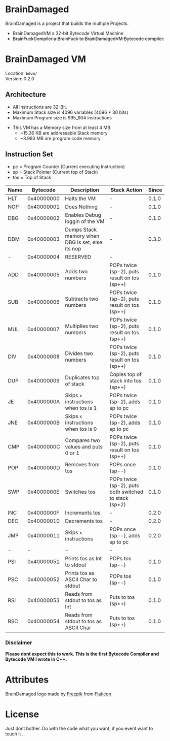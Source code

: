 # BrainDamaged

BrainDamaged is a project that builds the multiple Projects.

* BrainDamagedVM a 32-bit Bytecode Virtual Machine
* ~~BrainFuckCompiler a BrainFuck to BrainDamagedVM Bytecode compiler.~~

# BrainDamaged VM

Location: `bdvm/`  
Version: 0.2.0

## Architecture

* All Instructions are 32-Bit.
* Maximum Stack size is 4096 variables (4096 * 30 bits)
* Maximum Program size is 995_904 instructions

+ This VM has a Memory size from at least 4 MB.
  * ~15.36 KB are addressable Stack memory
  * ~3.983 MB are program code memory

## Instruction Set

* pc = Program Counter (Current executing Instruction)
* sp = Stack Pointer (Current top of Stack)
* tos = Top of Stack

| Name | Bytecode | Description | Stack Action | Since |
|------|----------|-------------|--------------|-------|
| HLT | 0x40000000 | Halts the VM | - | 0.1.0 |
| NOP | 0x40000001 | Does Nothing | - | 0.1.0 |
| DBG | 0x40000002 | Enables Debug loggin of the VM | - | 0.1.0 |
| DDM | 0x40000003 | Dumps Stack memory when DBG is set, else its nop | - | 0.3.0 |
| - | 0x40000004 | RESERVED | - |
| ADD | 0x40000005 | Adds two numbers | POPs twice (sp-2), puts result on tos (sp++) | 0.1.0 |
| SUB | 0x40000006 | Subtracts two numbers | POPs twice (sp-2), puts result on tos (sp++) | 0.1.0 |
| MUL | 0x40000007 | Multiplies two numbers | POPs twice (sp-2), puts result on tos (sp++) | 0.1.0 |
| DIV | 0x40000008 | Divides two numbers | POPs twice (sp-2), puts result on tos (sp++) | 0.1.0 |
| DUP | 0x40000009 | Duplicates top of stack | Copies top of stack into tos (sp++) | 0.1.0 |
| JE  | 0x4000000A | Skips `x` instructions when tos is 1 | POPs twice (sp-2), adds sp to pc | 0.1.0 |
| JNE | 0x4000000B | Skips `x` instructions when tos is 0 | POPs twice (sp-2), adds sp to pc | 0.1.0 |
| CMP | 0x4000000C | Compares two values and puts 0 or 1 | POPs twice (sp-2), puts result on tos (sp++) | 0.1.0 |
| POP | 0x4000000D | Removes from tos | POPs once (sp--) | 0.1.0 |
| SWP | 0x4000000E | Switches tos | POPs twice (sp-2), puts both switched to stack (sp+2) | 0.1.0 |
| INC | 0x4000000F | Increments tos | - | 0.2.0 |
| DEC | 0x40000010 | Decrements tos | - | 0.2.0 |
| JMP | 0x40000011 | Skips `x` instructions | POPs once (sp--), adds sp to pc | 0.2.0 |
| - | - | - | - |
| PSI | 0x40000051 | Prints tos as Int to stdout | POPs tos (sp--) | 0.1.0 |
| PSC | 0x40000052 | Prints tos as ASCII Char to stdout | POPs tos (sp--) | 0.1.0 |
| RSI | 0x40000053 | Reads from stdout to tos as Int | Puts to tos (sp++) | 0.1.0 |
| RSC | 0x40000054 | Reads from stdout to tos as ASCII Char | Puts to tos (sp++) | 0.1.0 |

### Disclaimer
**Please dont expect this to work. This is the first Bytecode Compiler and Bytecode VM I wrote in C++.**

# Attributes

BrainDamaged logo made by [Freepik](https://www.flaticon.com/authors/freepik) from [Flaticon](https://www.flaticon.com/)

# License

Just dont bother. Do with the code what you want, if you event want to touch it ..